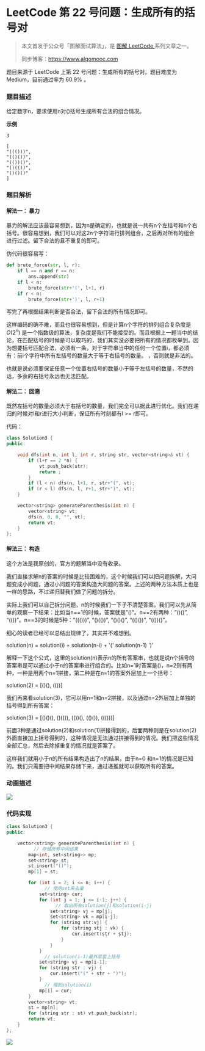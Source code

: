 # LeetCode 第 22 号问题：生成所有的括号对

> 本文首发于公众号「图解面试算法」，是 [图解 LeetCode ](<https://github.com/MisterBooo/LeetCodeAnimation>) 系列文章之一。
>
> 同步博客：https://www.algomooc.com

题目来源于 LeetCode 上第 22 号问题：生成所有的括号对。题目难度为 Medium，目前通过率为 60.9% 。

### 题目描述

给定数字n，要求使用n对()括号生成所有合法的组合情况。

**示例**

```
3

[
"((()))",
"(()())",
"(())()",
"()(())", 
"()()()"
]
```

### 题目解析

#### 解法一： 暴力

暴力的解法应该最容易想到，因为n是确定的，也就是说一共有n个左括号和n个右括号。很容易想到，我们可以对这2n个字符进行排列组合，之后再对所有的组合进行过滤。留下合法的且不重复的即可。

伪代码很容易写：

```python
def brute_force(str, l, r):
    if l == n and r == n:
        ans.append(str)
    if l < n:
        brute_force(str+'(', l+1, r)
    if r < n:
        brute_force(str+')', l, r+1)
```

写完了再根据结果判断是否合法，留下合法的所有情况即可。

这样编码的确不难，而且也很容易想到，但是计算n个字符的排列组合复杂度是 $O(2^n)$ 是一个指数级的算法，复杂度是我们不能接受的。而且根据上一题当中的结论，在匹配括号的时候是可以取巧的，我们其实没必要把所有的情况都枚举到。因为想要括号匹配合法，必须有一条，对于字符串当中的任何一个位置i，都必须有：前i个字符中所有左括号的数量大于等于右括号的数量。
，否则就是非法的。

也就是说必须要保证任意一个位置右括号的数量小于等于左括号的数量，不然的话，多余的右括号永远也无法匹配。

#### 解法二： 回溯

既然左括号的数量必须大于右括号的数量，我们完全可以据此进行优化。我们在递归的时候对l和r进行大小判断，保证所有时刻都有l >= r即可。

代码：

```C++
class Solution3 {
public:

    void dfs(int n, int l, int r, string str, vector<string>& vt) {
        if (l+r == 2 *n) {
            vt.push_back(str);
            return ;
        }
        if (l < n) dfs(n, l+1, r, str+"(", vt);
        if (r < l) dfs(n, l, r+1, str+")", vt);
    }

    vector<string> generateParenthesis(int n) {
        vector<string> vt;
        dfs(n, 0, 0, "", vt);
        return vt;
    }
};
```

#### 解法三： 构造

这个方法是我原创的，官方的题解当中没有收录。

我们直接求解n的答案的时候是比较困难的，这个时候我们可以把问题拆解，大问题变成小问题，通过小问题的答案构造大问题的答案。上述的两种方法本质上也是一样的思路，不过递归替我们做了问题的拆分。

实际上我们可以自己拆分问题，n的时候我们一下子不清楚答案。我们可以先从简单的观察一下结果：比如当n==1的时候，答案就是”()”。n==2有两种：”()()”, “(())”。n==3的时候是5种：”((()))”, “()(())”, “()()()”, “(()())”, “(())()”。

细心的读者已经可以总结出规律了，其实并不难想到。

solution(n) = solution(i) + solution(n-i) + '(' solution(n-1) ')'

解释一下这个公式，这里的solution(n)表示n的所有答案串，也就是说n个括号的答案串是可以通过小于n的答案串进行组合的。比如n=1时答案是()，n=2则有两种，一种是用两个n=1拼接，第二种是在n=1的答案外层加上一个括号：

solution(2) = [()(), (())]

我们再来看solution(3)，它可以用n=1和n=2拼接，以及通过n=2外层加上单独的括号得到所有答案：

solution(3) = [()()(), ()(()), (())(), (()()), ((()))]

前面3种是通过solution(2)和solution(1)拼接得到的，后面两种则是在solution(2)外面直接加上括号得到的，这种情况是无法通过拼接得到的情况。我们把这些情况全部汇总，然后去除掉重复的情况就是答案了。

这样我们就用小于n的所有结果构造出了n的结果，由于n=0 和n=1的情况是已知的。我们只需要把中间结果存储下来，通过递推就可以获取所有的答案。

### 动画描述

![](../Animation/0022-Generate_Parentheses.gif)

### 代码实现

```C++
class Solution3 {
public:

    vector<string> generateParenthesis(int n) {
          // 存储所有中间结果
        map<int, set<string>> mp;
        set<string> st;
        st.insert("()");
        mp[1] = st;

        for (int i = 2; i <= n; i++) {
              // 使用set来去重
            set<string> cur;
            for (int j = 1; j <= i-1; j++) {
                  // 取出所有solution(j)和solution(i-j)
                set<string> vj = mp[j];
                set<string> vk = mp[i-j];
                for (string str:vj) {
                    for (string stj : vk) {
                        cur.insert(str + stj);
                    }
                }
            }
              // solution(i-1)最外层套上括号
            set<string> vj = mp[i-1];
            for (string str : vj) {
                cur.insert("(" + str + ")");
            }
              // 得到solution(i)
            mp[i] = cur;
        }
        vector<string> vt;
        st = mp[n];
        for (string str : st) vt.push_back(str);
        return vt;
    }
};
```

![](../../Pictures/qrcode.jpg)